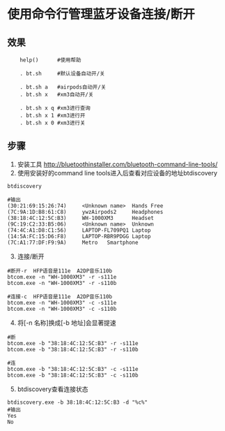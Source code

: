 # 使用命令行管理蓝牙设备连接/断开

## 效果
```
    help()      #使用帮助

    . bt.sh     #默认设备自动开/关  

    . bt.sh a   #airpods自动开/关  
    . bt.sh x   #xm3自动开/关  

    . bt.sh x q #xm3进行查询  
    . bt.sh x 1 #xm3进行开  
    . bt.sh x 0 #xm3进行关  
```

## 步骤
1. 安装工具 http://bluetoothinstaller.com/bluetooth-command-line-tools/  
2. 使用安装好的command line tools进入后查看对应设备的地址btdiscovery
```
btdiscovery

#输出
(30:21:69:15:26:74)     <Unknown name>  Hands Free
(7C:9A:1D:B8:61:C8)     ywzAirpods2     Headphones
(38:18:4C:12:5C:B3)     WH-1000XM3      Headset
(9C:19:C2:33:B5:06)     <Unknown name>  Unknown
(74:4C:A1:D8:C1:56)     LAPTOP-FL709PQ1 Laptop
(14:5A:FC:15:D6:F8)     LAPTOP-RBR9PDGG Laptop
(7C:A1:77:DF:F9:9A)     Metro   Smartphone
```  
3. 连接/断开
```
#断开-r  HFP语音是111e  A2DP音乐110b
btcom.exe -n "WH-1000XM3" -r -s111e
btcom.exe -n "WH-1000XM3" -r -s110b

#连接-c  HFP语音是111e  A2DP音乐110b
btcom.exe -n "WH-1000XM3" -c -s111e
btcom.exe -n "WH-1000XM3" -c -s110b
```

4. 将[-n 名称]换成[-b 地址]会显著提速
```
#断
btcom.exe -b "38:18:4C:12:5C:B3" -r -s111e
btcom.exe -b "38:18:4C:12:5C:B3" -r -s110b

#连
btcom.exe -b "38:18:4C:12:5C:B3" -c -s111e
btcom.exe -b "38:18:4C:12:5C:B3" -c -s110b
```

5. btdiscovery查看连接状态
```
btdiscovery.exe -b 38:18:4C:12:5C:B3 -d "%c%"
#输出
Yes
No
```